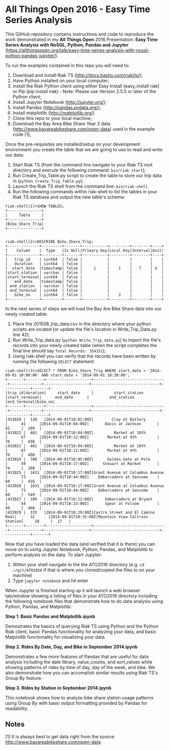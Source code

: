 # All Things Open 2016 - Easy Time Series Analysis

This GitHub repository contains instructions and code to reproduce the work demonstrated in my **All Things Open** 2016 Presentation: **Easy Time Series Analysis with NoSQL, Python, Pandas and Jupyter** (https://allthingsopen.org/talk/easy-time-series-analysis-with-nosql-python-pandas-jupyter/).

To run the examples contained in this repo you will need to:

1. Download and install Riak TS (http://docs.basho.com/riak/ts/);
1. Have Python installed on your local computer;
1. Install the Riak Python client using either Easy Install (easy_install riak) or Pip (pip install riak) - Note: Please use Version 2.5.5 or later of the Python client;
1. Install Jupyter Notebook (http://jupyter.org/);
1. Install Pandas (http://pandas.pydata.org/);
1. Install matplotlib (http://matplotlib.org/)
1. Clone this repo to your local machine; 
1. Download the Bay Area Bike Share Year 2 data (http://www.bayareabikeshare.com/open-data) used in the example code [1];

Once the pre-requisites are installed/setup on your development environment you create the table that we are going to use to read and write our data:

1. Start Riak TS (from the command line navigate to your Riak TS root directory and execute the following command: ``` bin/riak start ```);
1. Run Create_Trip_Table.py script to create the table to store our trip data in (``` python Create_Trip_Table.py ```);
1. Launch the Riak TS shell from the command line: ``` bin/riak-shell ```
1. Run the following commands within riak-shell to list the tables in your Riak TS database and output the new table's schema:
```
riak-shell(1)>SHOW TABLES;
+---------------+
|     Table     |
+---------------+
|Bike_Share_Trip|
+---------------+


riak-shell(2)>DESCRIBE Bike_Share_Trip;
+--------------+---------+-------+-----------+---------+--------+----+
|    Column    |  Type   |Is Null|Primary Key|Local Key|Interval|Unit|
+--------------+---------+-------+-----------+---------+--------+----+
|   trip_id    | sint64  | false |           |         |        |    |
|   duration   | sint64  | false |           |         |        |    |
|  start_date  |timestamp| false |     1     |    1    |   7    | d  |
|start_station | varchar | false |           |         |        |    |
|start_terminal| sint64  | false |           |         |        |    |
|   end_date   |timestamp| false |           |         |        |    |
| end_station  | varchar | false |           |         |        |    |
| end_terminal | sint64  | false |           |         |        |    |
|   bike_no    | sint64  | false |           |    2    |        |    |
+--------------+---------+-------+-----------+---------+--------+----+
```  

In the next series of steps we will load the Bay Are Bike Share data into our newly created table:

1. Place the 201508_trip_data.csv in the directory where your python scripts are located (or update the file's location in Write_Trip_Data.py line 42);
1. Run Write_Trip_data.py (``` python Write_Trip_data.py ```) to import the file's records into your newly created table (when the script completes the final line should say ``` Total Records: 354151 ```);
1. Using riak-shell you can verify that the records have been written by running the following ``` SELECT ``` statement:

```
riak-shell(3)>SELECT * FROM Bike_Share_Trip WHERE start_date > '2014-09-01 10:00:00' AND start_date < '2014-09-01 10:30:00';
+-------+--------+--------------------+--------------------------------+--------------+--------------------+------------------------------+------------+-------+
|trip_id|duration|     start_date     |         start_station          |start_terminal|      end_date      |         end_station          |end_terminal|bike_no|
+-------+--------+--------------------+--------------------------------+--------------+--------------------+------------------------------+------------+-------+
|433020 |  130   |2014-09-01T10:02:00Z|        Clay at Battery         |      41      |2014-09-01T10:04:00Z|       Davis at Jackson       |     42     |  109  |
|433022 |  461   |2014-09-01T10:04:00Z|         Market at 10th         |      67      |2014-09-01T10:12:00Z|        Market at 4th         |     76     |  438  |
|433021 |  461   |2014-09-01T10:04:00Z|         Market at 10th         |      67      |2014-09-01T10:12:00Z|        Market at 4th         |     76     |  498  |
|433024 |  708   |2014-09-01T10:05:00Z|      Golden Gate at Polk       |      59      |2014-09-01T10:17:00Z|      Steuart at Market       |     74     |  100  |
|433025 |  1631  |2014-09-01T10:17:00Z|Grant Avenue at Columbus Avenue |      73      |2014-09-01T10:44:00Z|    Embarcadero at Sansome    |     60     |  416  |
|433026 |  1631  |2014-09-01T10:17:00Z|Grant Avenue at Columbus Avenue |      73      |2014-09-01T10:44:00Z|    Embarcadero at Sansome    |     60     |  549  |
|433027 |  109   |2014-09-01T10:22:00Z|     Embarcadero at Bryant      |      54      |2014-09-01T10:23:00Z|       Spear at Folsom        |     49     |  468  |
|433029 |  333   |2014-09-01T10:29:00Z|Castro Street and El Camino Real|      32      |2014-09-01T10:35:00Z|Mountain View Caltrain Station|     28     |  17   |
+-------+--------+--------------------+--------------------------------+--------------+--------------------+------------------------------+------------+-------+
```

Now that you have loaded the data (and verified that it is there) you can move on to using Jupyter Notebook, Python, Pandas, and Matplotlib to perform analysis on the data. To start Jupyter:

1. Within your shell navigate to the the ATO2016 directory (e.g. ``` cd ~/git/ATO2016 ``` if that is where you cloned/copied the files to on your machine)
1. Type ``` jupyter notebook ``` and hit enter

When Jupyter is finished starting up it will launch a web browser tab/window showing a listing of files in your ATO2016 directory including the following notebook files that demonstrate how to do data analysis using Python, Pandas, and Matplotlib:

**Step 1. Basic Pandas and Matplotlib.ipynb**

Demostrates the basics of querying Riak TS using Python and the Python Riak client, basic Pandas functionality for analyzing your data, and basic Matplotlib functionality for visualizing your data.

**Step 2. Rides By Date, Day, and Bike in September 2014.ipynb**

Demonstrates a few more features of Pandas that are useful for data analysis including the date library, value_counts, and sort_values while showing patterns of rides by time of day, day of the week, and bike. We also demonstrate how you can accomplish similar results using Riak TS's Group By feature.

**Step 3. Rides by Station in September 2014.ipynb**

This notebook shows how to analyze bike share station usage patterns using Group By with basic output formatting provided by Pandas for readability.


## Notes 

[1] It is always best to get data right from the source: http://www.bayareabikeshare.com/open-data
